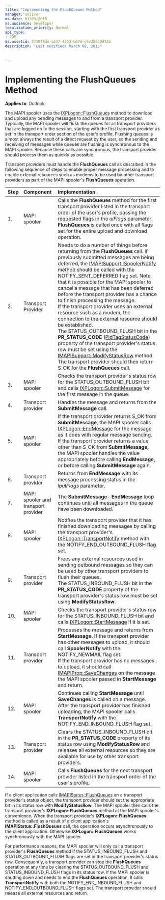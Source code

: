 ```yaml
---
title: "Implementing the FlushQueues Method"
manager: soliver
ms.date: 03/09/2015
ms.audience: Developer
localization_priority: Normal
api_type:
- COM
ms.assetid: 8719f8aa-a537-4253-b67d-c4d38c40472b
description: "Last modified: March 09, 2015"
 
 
---
```


# Implementing the FlushQueues Method

  
  
**Applies to**: Outlook 
  
The MAPI spooler uses the [IXPLogon::FlushQueues](ixplogon-flushqueues.md) method to download and upload any pending messages to and from a transport provider. Typically, the MAPI spooler will flush the queues for all transport providers that are logged on to the session, starting with the first transport provider as set in the transport order section of the user's profile. Flushing queues is almost always the result of a direct request by the user, so the sending and receiving of messages while queues are flushing is synchronous to the MAPI spooler. Because these calls are synchronous, the transport provider should process them as quickly as possible. 
  
Transport providers must handle the **FlushQueues** call as described in the following sequence of steps to enable proper message processing and to enable external resources such as modems to be used by other transport providers as part of the MAPI spooler's **FlushQueues** operation. 
  
|**Step**|**Component**|**Implementation**|
|:-----|:-----|:-----|
|1.  <br/> |MAPI spooler  <br/> |Calls the **FlushQueues** method for the first transport provider listed in the transport order of the user's profile, passing the requested flags in the  _ulFlags_ parameter. **FlushQueues** is called once with all flags set for the entire upload and download operation.  <br/> |
|2.  <br/> |Transport Provider  <br/> |Needs to do a number of things before returning from the **FlushQueues** call. If previously submitted messages are being deferred, the [IMAPISupport::SpoolerNotify](imapisupport-spoolernotify.md) method should be called with the NOTIFY_SENT_DEFERRED flag set. Note that it is possible for the MAPI spooler to cancel a message that has been deferred before the transport provider has a chance to finish processing the message.  <br/> If the transport provider uses an external resource such as a modem, the connection to the external resource should be established.  <br/> The STATUS_OUTBOUND_FLUSH bit in the **PR_STATUS_CODE** ([PidTagStatusCode](pidtagstatuscode-canonical-property.md)) property of the transport provider's status row must be set using the [IMAPISupport::ModifyStatusRow](imapisupport-modifystatusrow.md) method.  <br/> The transport provider should then return S_OK for the **FlushQueues** call.  <br/> |
|3.  <br/> |MAPI spooler  <br/> |Checks the transport provider's status row for the STATUS_OUTBOUND_FLUSH bit and calls [IXPLogon::SubmitMessage](ixplogon-submitmessage.md) for the first message in the queue.  <br/> |
|4.  <br/> |Transport provider  <br/> |Handles the message and returns from the **SubmitMessage** call.  <br/> |
|5.  <br/> |MAPI spooler  <br/> |If the transport provider returns S_OK from **SubmitMessage**, the MAPI spooler calls [IXPLogon::EndMessage](ixplogon-endmessage.md) for the message as it does with regular message sending.  <br/> If the transport provider returns a value other than S_OK from **SubmitMessage**, the MAPI spooler handles the value appropriately before calling **EndMessage**, or before calling **SubmitMessage** again.  <br/> |
|6.  <br/> |Transport provider  <br/> |Returns from **EndMessage** with its message processing status in the  _lpulFlags_ parameter.  <br/> |
|7.  <br/> |MAPI spooler and transport provider  <br/> |The **SubmitMessage**- **EndMessage** loop continues until all messages in the queue have been downloaded.  <br/> |
|8.  <br/> |MAPI spooler  <br/> |Notifies the transport provider that it has finished downloading messages by calling the transport provider's [IXPLogon::TransportNotify](ixplogon-transportnotify.md) method with the NOTIFY_END_OUTBOUND_FLUSH flag set.  <br/> |
|9.  <br/> |Transport provider  <br/> |Frees any external resources used in sending outbound messages so they can be used by other transport providers to flush their queues.  <br/> The STATUS_INBOUND_FLUSH bit in the **PR_STATUS_CODE** property of the transport provider's status row must be set using **ModifyStatusRow**.  <br/> |
|10.  <br/> |MAPI spooler  <br/> |Checks the transport provider's status row for the STATUS_INBOUND_FLUSH bit and calls [IXPLogon::StartMessage](ixplogon-startmessage.md) if it is set.  <br/> |
|11.  <br/> |Transport provider  <br/> |Processes the message and returns from **StartMessage**. If the transport provider has other messages to upload, it should call **SpoolerNotify** with the NOTIFY_NEWMAIL flag set.  <br/> If the transport provider has no messages to upload, it should call [IMAPIProp::SaveChanges](imapiprop-savechanges.md) on the message the MAPI spooler passed in **StartMessage** and return.  <br/> |
|12.  <br/> |MAPI spooler  <br/> |Continues calling **StartMessage** until **SaveChanges** is called on a message. After the transport provider has finished uploading, the MAPI spooler calls **TransportNotify** with the NOTIFY_END_INBOUND_FLUSH flag set.  <br/> |
|13.  <br/> |Transport provider  <br/> |Clears the STATUS_INBOUND_FLUSH bit in the **PR_STATUS_CODE** property of its status row using **ModifyStatusRow** and releases all external resources so they are available for use by other transport providers.  <br/> |
|14.  <br/> |MAPI spooler  <br/> |Calls **FlushQueues** for the next transport provider listed in the transport order of the user's profile.  <br/> |
   
If a client application calls [IMAPIStatus::FlushQueues](imapistatus-flushqueues.md) on a transport provider's status object, the transport provider should set the appropriate bit in its status row with **ModifyStatusRow**. The MAPI spooler then calls the transport provider's **IXPLogon::FlushQueues** method at the MAPI spooler's convenience. When the transport provider's **IXPLogon::FlushQueues** method is called as a result of a client application's **IMAPIStatus::FlushQueues** call, the operation occurs asynchronously to the client application. Otherwise **IXPLogon::FlushQueues** works synchronously with the MAPI spooler. 
  
For performance reasons, the MAPI spooler will only call a transport provider's **FlushQueues** method if the STATUS_INBOUND_FLUSH and STATUS_OUTBOUND_FLUSH flags are set in the transport provider's status row. Consequently, a transport provider can stop the **FlushQueues** operation at any time by clearing the STATUS_OUTBOUND_FLUSH and STATUS_INBOUND_FLUSH flags in its status row. If the MAPI spooler is shutting down and needs to end the **FlushQueues** operation, it calls **TransportNotify** with both the NOTIFY_END_INBOUND_FLUSH and NOTIFY_END_OUTBOUND_FLUSH flags set. The transport provider should release all external resources and return. 
  

